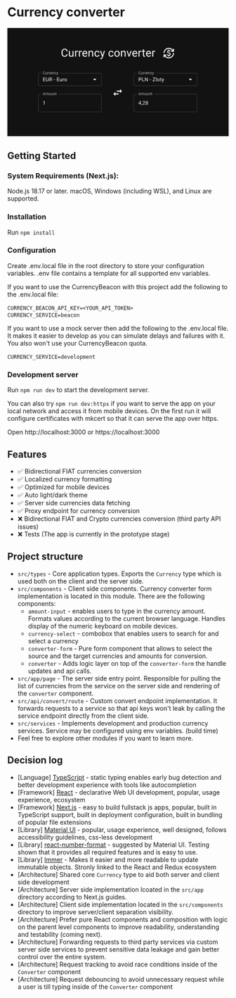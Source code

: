 # Currency converter

![Running app screenshot](screenshot.png)

## Getting Started

### System Requirements (Next.js):

Node.js 18.17 or later.
macOS, Windows (including WSL), and Linux are supported.

### Installation

Run `npm install`

### Configuration

Create .env.local file in the root directory to store your configuration variables.
.env file contains a template for all supported env variables.

If you want to use the CurrencyBeacon with this project add the following to the .env.local file:

```
CURRENCY_BEACON_API_KEY=<YOUR_API_TOKEN>
CURRENCY_SERVICE=beacon
```

If you want to use a mock server then add the following to the .env.local file. It makes it easier to develop as you can simulate delays and failures with it. You also won't use your CurrencyBeacon quota.

```
CURRENCY_SERVICE=development
```

### Development server

Run `npm run dev` to start the development server.

You can also try `npm run dev:https` if you want to serve the app on your local network and access it from mobile devices. On the first run it will configure certificates with mkcert so that it can serve the app over https.

Open http://localhost:3000 or https://localhost:3000

## Features

- ✅ Bidirectional FIAT currencies conversion
- ✅ Localized currency formatting
- ✅ Optimized for mobile devices
- ✅ Auto light/dark theme
- ✅ Server side currencies data fetching
- ✅ Proxy endpoint for currency conversion
- ❌ Bidirectional FIAT and Crypto currencies conversion (third party API issues)
- ❌ Tests (The app is currently in the prototype stage)

## Project structure

- `src/types` - Core application types. Exports the `Currency` type which is used both on the client and the server side.
- `src/components` - Client side components. Currency converter form implementation is located in this module. There are the following components:
  - `amount-input` - enables users to type in the currency amount. Formats values according to the current browser language. Handles display of the numeric keyboard on mobile devices.
  - `currency-select` - combobox that enables users to search for and select a currency
  - `converter-form` - Pure form component that allows to select the source and the target currencies and amounts for conversion.
  - `converter` - Adds logic layer on top of the `converter-form` the handle updates and api calls.
- `src/app/page` - The server side entry point. Responsible for pulling the list of currencies from the service on the server side and rendering of the `converter` component.
- `src/api/convert/route` - Custom convert endpoint implementation. It forwards requests to a service so that api keys won't leak by calling the service endpoint directly from the client side.
- `src/services` - Implements development and production currency services. Service may be configured using env variables. (build time)
- Feel free to explore other modules if you want to learn more.

## Decision log

- [Language] [TypeScript](https://www.typescriptlang.org) - static typing enables early bug detection and better development experience with tools like autocompletion
- [Framework] [React](https://react.dev) - declarative Web UI development, popular, usage experience, ecosystem
- [Framework] [Next.js](https://nextjs.org/docs) - easy to build fullstack js apps, popular, built in TypeScript support, built in deployment configuration, built in bundling of popular file extensions
- [Library] [Material UI](https://mui.com/material-ui/getting-started/) - popular, usage experience, well designed, follows accessibility guidelines, css-less development
- [Library] [react-number-format](https://s-yadav.github.io/react-number-format/docs/intro) - suggested by Material UI. Testing shown that it provides all required features and is easy to use.
- [Library] [Immer](https://immerjs.github.io/immer/) - Makes it easier and more readable to update immutable objects. Stronly linked to the React and Redux ecosystem
- [Architecture] Shared core `Currency` type to aid both server and client side development
- [Architecture] Server side implementation lcoated in the `src/app` directory according to Next.js guides.
- [Architecture] Client side implementation located in the `src/components` directory to improve server/client separation visibility.
- [Architecture] Prefer pure React components and composition with logic on the parent level components to improve readability, understanding and testability (coming next).
- [Architecture] Forwarding requests to third party services via custom server side services to prevent sensitive data leakage and gain better control over the entire system.
- [Architecture] Request tracking to avoid race conditions inside of the `Converter` component
- [Architecture] Request debouncing to avoid unnecessary request while a user is till typing inside of the `Converter` component
